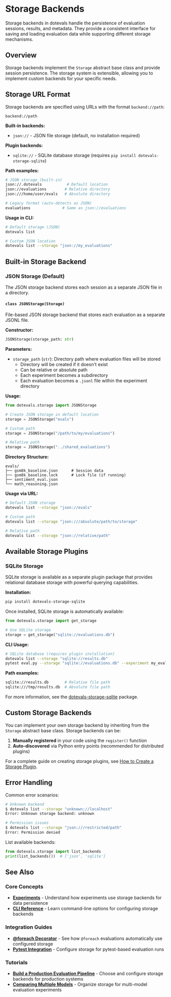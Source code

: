 # Storage Backends

Storage backends in dotevals handle the persistence of evaluation sessions, results, and metadata. They provide a consistent interface for saving and loading evaluation data while supporting different storage mechanisms.

## Overview

Storage backends implement the `Storage` abstract base class and provide session persistence. The storage system is extensible, allowing you to implement custom backends for your specific needs.

## Storage URL Format

Storage backends are specified using URLs with the format `backend://path`:

```
backend://path
```

**Built-in backends:**

- `json://` - JSON file storage (default, no installation required)

**Plugin backends:**

- `sqlite://` - SQLite database storage (requires `pip install dotevals-storage-sqlite`)

**Path examples:**
```bash
# JSON storage (built-in)
json://.dotevals           # Default location
json://evaluations        # Relative directory
json:///home/user/evals   # Absolute directory

# Legacy format (auto-detects as JSON)
evaluations              # Same as json://evaluations
```

**Usage in CLI:**
```bash
# Default storage (JSON)
dotevals list

# Custom JSON location
dotevals list --storage "json://my_evaluations"
```

## Built-in Storage Backend

### JSON Storage (Default)

The JSON storage backend stores each session as a separate JSON file in a directory.

#### `class JSONStorage(Storage)`

File-based JSON storage backend that stores each evaluation as a separate JSONL file.

**Constructor:**
```python
JSONStorage(storage_path: str)
```

**Parameters:**

- `storage_path` (`str`): Directory path where evaluation files will be stored
  - Directory will be created if it doesn't exist
  - Can be relative or absolute path
  - Each experiment becomes a subdirectory
  - Each evaluation becomes a `.jsonl` file within the experiment directory

**Usage:**
```python
from dotevals.storage import JSONStorage

# Create JSON storage in default location
storage = JSONStorage("evals")

# Custom path
storage = JSONStorage("/path/to/my/evaluations")

# Relative path
storage = JSONStorage("../shared_evaluations")
```

**Directory Structure:**
```
evals/
├── gsm8k_baseline.json      # Session data
├── gsm8k_baseline.lock      # Lock file (if running)
├── sentiment_eval.json
└── math_reasoning.json
```

**Usage via URL:**
```bash
# Default JSON storage
dotevals list --storage "json://evals"

# Custom path
dotevals list --storage "json:///absolute/path/to/storage"

# Relative path
dotevals list --storage "json://relative/path"
```

## Available Storage Plugins

### SQLite Storage

SQLite storage is available as a separate plugin package that provides relational database storage with powerful querying capabilities.

**Installation:**
```bash
pip install dotevals-storage-sqlite
```

Once installed, SQLite storage is automatically available:

```python
from dotevals.storage import get_storage

# Use SQLite storage
storage = get_storage("sqlite://evaluations.db")
```

**CLI Usage:**
```bash
# SQLite database (requires plugin installation)
dotevals list --storage "sqlite://results.db"
pytest eval.py --storage "sqlite://evaluations.db" --experiment my_eval
```

**Path examples:**
```bash
sqlite://results.db       # Relative file path
sqlite:///tmp/results.db  # Absolute file path
```

For more information, see the [dotevals-storage-sqlite](https://github.com/dotevals/dotevals-storage-sqlite) package.

## Custom Storage Backends

You can implement your own storage backend by inheriting from the `Storage` abstract base class. Storage backends can be:

1. **Manually registered** in your code using the `register()` function
2. **Auto-discovered** via Python entry points (recommended for distributed plugins)

For a complete guide on creating storage plugins, see [How to Create a Storage Plugin](../how-to/plugins/create-storage-plugin.md).


## Error Handling

Common error scenarios:

```bash
# Unknown backend
$ dotevals list --storage "unknown://localhost"
Error: Unknown storage backend: unknown

# Permission issues
$ dotevals list --storage "json:///restricted/path"
Error: Permission denied
```

List available backends:
```python
from dotevals.storage import list_backends
print(list_backends())  # ['json', 'sqlite']
```

## See Also

### Core Concepts
- **[Experiments](experiments.md)** - Understand how experiments use storage backends for data persistence
- **[CLI Reference](cli.md)** - Learn command-line options for configuring storage backends

### Integration Guides
- **[@foreach Decorator](foreach.md)** - See how `@foreach` evaluations automatically use configured storage
- **[Pytest Integration](pytest.md)** - Configure storage for pytest-based evaluation runs

### Tutorials
- **[Build a Production Evaluation Pipeline](../tutorials/08-build-production-evaluation-pipeline.md)** - Choose and configure storage backends for production systems
- **[Comparing Multiple Models](../tutorials/07-comparing-multiple-models.md)** - Organize storage for multi-model evaluation experiments
